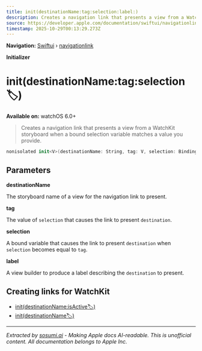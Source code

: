 ```yaml
---
title: init(destinationName:tag:selection:label:)
description: Creates a navigation link that presents a view from a WatchKit storyboard when a bound selection variable matches a value you provide.
source: https://developer.apple.com/documentation/swiftui/navigationlink/init(destinationname:tag:selection:label:)
timestamp: 2025-10-29T00:13:29.273Z
---
```


**Navigation:** [Swiftui](/documentation/swiftui) › [navigationlink](/documentation/swiftui/navigationlink)

**Initializer**

# init(destinationName:tag:selection:label:)

**Available on:** watchOS 6.0+

> Creates a navigation link that presents a view from a WatchKit storyboard when a bound selection variable matches a value you provide.

```swift
nonisolated init<V>(destinationName: String, tag: V, selection: Binding<V?>, @ViewBuilder label: () -> Label) where V : Hashable
```

## Parameters

**destinationName**

The storyboard name of a view for the navigation link to present.



**tag**

The value of `selection` that causes the link to present `destination`.



**selection**

A bound variable that causes the link to present `destination` when `selection` becomes equal to `tag`.



**label**

A view builder to produce a label describing the `destination` to present.



## Creating links for WatchKit

- [init(destinationName:isActive:label:)](/documentation/swiftui/navigationlink/init(destinationname:isactive:label:))
- [init(destinationName:label:)](/documentation/swiftui/navigationlink/init(destinationname:label:))

---

*Extracted by [sosumi.ai](https://sosumi.ai) - Making Apple docs AI-readable.*
*This is unofficial content. All documentation belongs to Apple Inc.*
